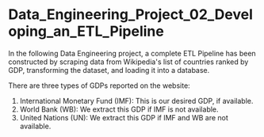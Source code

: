 # Data_Engineering_Project_02_Developing_an_ETL_Pipeline
In the following Data Engineering project, a complete ETL Pipeline has been constructed by scraping data from Wikipedia's list of countries ranked by GDP, transforming the dataset, and loading it into a database.

There are three types of GDPs reported on the website:

1. International Monetary Fund (IMF): This is our desired GDP, if available.
2. World Bank (WB): We extract this GDP if IMF is not available.
3. United Nations (UN): We extract this GDP if IMF and WB are not available.
